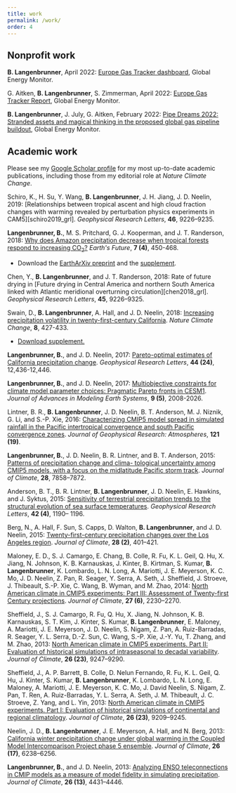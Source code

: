 ```yaml
---
title: work
permalink: /work/
order: 4
---
```


## Nonprofit work

__B. Langenbrunner__, April 2022: [Europe Gas Tracker dashboard](https://globalenergymonitor.org/projects/europe-gas-tracker/dashboard/), Global Energy Monitor.

G. Aitken, __B. Langenbrunner__, S. Zimmerman, April 2022: [Europe Gas Tracker Report](https://globalenergymonitor.org/wp-content/uploads/2022/04/EUGasReport2022_final.pdf), Global Energy Monitor.

__B. Langenbrunner__, J. July, G. Aitken, February 2022: [Pipe Dreams 2022: Stranded assets and magical thinking in the proposed global gas pipeline buildout](https://globalenergymonitor.org/wp-content/uploads/2022/02/GEM_GasPipelineReport2022_r7.pdf), Global Energy Monitor.

## Academic work

Please see my [Google Scholar profile](https://scholar.google.com/citations?hl=en&user=QWDQ5fIAAAAJ&view_op=list_works&sortby=pubdate) for my most up-to-date academic publications, including those from my editorial role at _Nature Climate Change_.

<div class="border-top-thin clearfix mt-3 mb-3 "></div>

<!--## In progress-->
<!--## Published-->

Schiro, K., H. Su, Y. Wang, __B. Langenbrunner__, J. H. Jiang, J. D. Neelin, 2019: [Relationships between tropical ascent and high cloud fraction changes with warming revealed by perturbation physics experiments in CAM5][schiro2019_grl]. _Geophysical Research Letters_, __46__, 9226–9235.

__Langenbrunner, B.__, M. S. Pritchard, G. J. Kooperman, and J. T. Randerson, 2018: [Why does Amazon precipitation decrease when tropical forests respond to increasing CO<sub>2</sub>?][langenbrunner2019_ef] _Earth's Future_, __7 (4)__, 450-468.
* Download the [EarthArXiv preprint][langenbrunner2018_ef] and the [supplement][langenbrunner2018_ef_supp].

Chen, Y., __B. Langenbrunner__, and J. T. Randerson, 2018:  Rate of future drying in [Future drying in Central America and northern South America linked with Atlantic meridional overturning circulation][chen2018_grl]. _Geophysical Research Letters_, __45__, 9226–9325.

Swain, D., __B. Langenbrunner__, A. Hall, and J. D. Neelin, 2018: [Increasing precipitation volatility in twenty-first-century California][swain2018_ncc]. _Nature Climate Change_, __8__, 427-433.
* [Download supplement.][swain2018_ncc_supp]

__Langenbrunner, B.__, and J. D. Neelin, 2017: [Pareto-optimal estimates of California precipitation change][langenbrunner2017_grl].  _Geophysical Research Letters_, __44 (24)__, 12,436-12,446.

__Langenbrunner, B.__, and J. D. Neelin, 2017: [Multiobjective constraints for climate model parameter choices: Pragmatic Pareto fronts in CESM1][langenbrunner2017_james]. _Journal of Advances in Modeling Earth Systems_, __9 (5)__, 2008-2026.

Lintner, B. R., __B. Langenbrunner__, J. D. Neelin, B. T. Anderson, M. J. Niznik, G. Li, and S.-P. Xie, 2016: [Characterizing CMIP5 model spread in simulated rainfall in the Pacific intertropical convergence and south Pacific convergence zones][lintner2016_jgr]. _Journal of Geophysical Research: Atmospheres_, __121 (19)__.

__Langenbrunner, B.__, J. D. Neelin, B. R. Lintner, and B. T. Anderson, 2015: [Patterns of precipitation change and clima- tological uncertainty among CMIP5 models, with a focus on the midlatitude Pacific storm track][langenbrunner2015_jclim]. _Journal of Climate_, __28__, 7858–7872.

Anderson, B. T., B. R. Lintner, __B. Langenbrunner__, J. D. Neelin, E. Hawkins, and J. Syktus, 2015: [Sensitivity of terrestrial precipitation trends to the structural evolution of sea surface temperatures][anderson2015_grl]. _Geophysical Research Letters_, __42 (4)__, 1190– 1196.

Berg, N., A. Hall, F. Sun, S. Capps, D. Walton, __B. Langenbrunner__, and J. D. Neelin, 2015:  [Twenty-first-century precipitation changes over the Los Angeles region][berg2015_jclim]. _Journal of Climate_, __28 (2)__, 401–421.

Maloney, E. D., S. J. Camargo, E. Chang, B. Colle, R. Fu, K. L. Geil, Q. Hu, X. Jiang, N. Johnson, K. B. Karnauskas, J. Kinter, B. Kirtman, S. Kumar, __B. Langenbrunner__, K. Lombardo, L. N. Long, A. Mariotti, J. E. Meyerson, K. C. Mo, J. D. Neelin, Z. Pan, R. Seager, Y. Serra, A. Seth, J. Sheffield, J. Stroeve, J. Thibeault, S.-P. Xie, C. Wang, B. Wyman, and M. Zhao, 2014: [North American climate in CMIP5 experiments: Part III: Assessment of Twenty-first Century projections][maloney2014_jclim].  _Journal of Climate_, __27 (6)__, 2230–2270.

Sheffield, J., S. J. Camargo, R. Fu, Q. Hu, X. Jiang, N. Johnson, K. B. Karnauskas, S. T. Kim, J. Kinter, S. Kumar, __B. Langenbrunner__, E. Maloney, A. Mariotti, J. E. Meyerson, J. D. Neelin, S. Nigam, Z. Pan, A. Ruiz-Barradas, R. Seager, Y. L. Serra, D.-Z. Sun, C. Wang, S.-P. Xie, J.-Y. Yu, T. Zhang, and M. Zhao, 2013: [North American climate in CMIP5 experiments. Part II: Evaluation of historical simulations of intraseasonal to decadal variability][sheffield2013b_jclim]. _Journal of Climate_, __26 (23)__, 9247–9290.

Sheffield, J., A. P. Barrett, B. Colle, D. Nelun Fernando, R. Fu, K. L. Geil, Q. Hu, J. Kinter, S. Kumar, __B. Langenbrunner__, K. Lombardo, L. N. Long, E. Maloney, A. Mariotti, J. E. Meyerson, K. C. Mo, J. David Neelin, S. Nigam, Z. Pan, T. Ren, A. Ruiz-Barradas, Y. L. Serra, A. Seth, J. M. Thibeault, J. C. Stroeve, Z. Yang, and L. Yin, 2013: [North American climate in CMIP5 experiments. Part I: Evaluation of historical simulations of continental and regional climatology][sheffield2013a_jclim].  _Journal of Climate_, __26 (23)__, 9209–9245.

Neelin, J. D., __B. Langenbrunner__, J. E. Meyerson, A. Hall, and N. Berg, 2013: [California winter precipitation change under global warming in the Coupled Model Intercomparison Project phase 5 ensemble][neelin2013_jclim]. _Journal of Climate_, __26 (17)__, 6238–6256.

__Langenbrunner, B.__, and J. D. Neelin, 2013: [Analyzing ENSO teleconnections in CMIP models as a measure of model fidelity in simulating precipitation][langenbrunner2013_jclim]. _Journal of Climate_, __26 (13)__, 4431–4446.

[langenbrunner2018_ef]: https://eartharxiv.org/9fesz
[langenbrunner2018_ef_supp]: https://bairdlangenbrunner.github.io/papers/SI_langenbrunner_etal_2018_EarthArXiv_preprint.pdf
[langenbrunner2019_ef]: https://agupubs.onlinelibrary.wiley.com/doi/full/10.1029/2018EF001026
[swain2018_ncc]: https://bairdlangenbrunner.github.io/papers/swain2018_ncc.pdf
[swain2018_ncc_supp]: https://bairdlangenbrunner.github.io/papers/swain2018_ncc_supp.pdf
[langenbrunner2017_grl]: https://bairdlangenbrunner.github.io/papers/langenbrunner2017_grl.pdf
[langenbrunner2017_james]: https://bairdlangenbrunner.github.io/papers/langenbrunner2017_james.pdf
[langenbrunner2015_jclim]: https://bairdlangenbrunner.github.io/papers/langenbrunner2015_jclim.pdf
[langenbrunner2013_jclim]: https://bairdlangenbrunner.github.io/papers/langenbrunner2013_jclim.pdf
[neelin2013_jclim]: https://bairdlangenbrunner.github.io/papers/neelin2013_jclim.pdf
[neelin2016_jgr]: https://bairdlangenbrunner.github.io/papers/lintner2016_jgr.pdf
[berg2015_jclim]: https://bairdlangenbrunner.github.io/papers/berg2015_jclim.pdf
[lintner2016_jgr]: https://bairdlangenbrunner.github.io/papers/lintner2016_jgr.pdf
[anderson2015_grl]: https://bairdlangenbrunner.github.io/papers/anderson2015_grl.pdf
[maloney2014_jclim]: https://bairdlangenbrunner.github.io/papers/maloney2014_jclim.pdf
[sheffield2013a_jclim]: https://bairdlangenbrunner.github.io/papers/sheffield2013a_jclim.pdf
[sheffield2013b_jclim]: https://bairdlangenbrunner.github.io/papers/sheffield2013b_jclim.pdf
